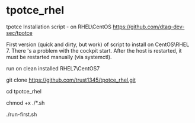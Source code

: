 # tpotce_rhel
tpotce Installation script -  on RHEL\CentOS  https://github.com/dtag-dev-sec/tpotce

First version (quick and dirty, but work) of script to install on CentOS\RHEL 7.
There 's a problem with the cockpit start. After the host is restarted, it must be restarted manually (via systemctl).

run on clean installed RHEL7\CentOS7


git clone https://github.com/trust1345/tpotce_rhel.git

cd tpotce_rhel

chmod +x ./*.sh

./run-first.sh
